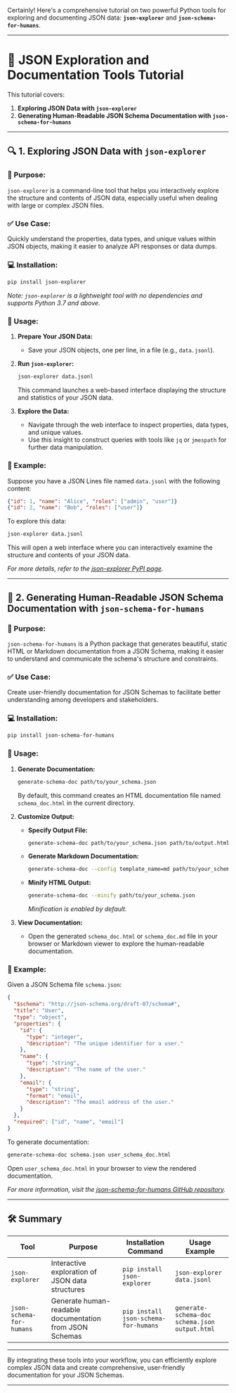 Certainly! Here's a comprehensive tutorial on two powerful Python tools for exploring and documenting JSON data: **`json-explorer`** and **`json-schema-for-humans`**.

---

# 📘 JSON Exploration and Documentation Tools Tutorial

This tutorial covers:
1. **Exploring JSON Data with `json-explorer`**
2. **Generating Human-Readable JSON Schema Documentation with `json-schema-for-humans`**

---

## 🔍 1. Exploring JSON Data with `json-explorer`

### 🧠 Purpose:
`json-explorer` is a command-line tool that helps you interactively explore the structure and contents of JSON data, especially useful when dealing with large or complex JSON files.

### ✅ Use Case:
Quickly understand the properties, data types, and unique values within JSON objects, making it easier to analyze API responses or data dumps.

### 💻 Installation:

```bash
pip install json-explorer
```

*Note: `json-explorer` is a lightweight tool with no dependencies and supports Python 3.7 and above.*

### 🚀 Usage:

1. **Prepare Your JSON Data:**
   - Save your JSON objects, one per line, in a file (e.g., `data.jsonl`).

2. **Run `json-explorer`:**

   ```bash
   json-explorer data.jsonl
   ```

   This command launches a web-based interface displaying the structure and statistics of your JSON data.

3. **Explore the Data:**
   - Navigate through the web interface to inspect properties, data types, and unique values.
   - Use this insight to construct queries with tools like `jq` or `jmespath` for further data manipulation.

### 📂 Example:

Suppose you have a JSON Lines file named `data.jsonl` with the following content:

```json
{"id": 1, "name": "Alice", "roles": ["admin", "user"]}
{"id": 2, "name": "Bob", "roles": ["user"]}
```

To explore this data:

```bash
json-explorer data.jsonl
```

This will open a web interface where you can interactively examine the structure and contents of your JSON data.

*For more details, refer to the [json-explorer PyPI page](https://pypi.org/project/json-explorer/).*

---

## 📝 2. Generating Human-Readable JSON Schema Documentation with `json-schema-for-humans`

### 🧠 Purpose:
`json-schema-for-humans` is a Python package that generates beautiful, static HTML or Markdown documentation from a JSON Schema, making it easier to understand and communicate the schema's structure and constraints.

### ✅ Use Case:
Create user-friendly documentation for JSON Schemas to facilitate better understanding among developers and stakeholders.

### 💻 Installation:

```bash
pip install json-schema-for-humans
```

### 🚀 Usage:

1. **Generate Documentation:**

   ```bash
   generate-schema-doc path/to/your_schema.json
   ```

   By default, this command creates an HTML documentation file named `schema_doc.html` in the current directory.

2. **Customize Output:**
   - **Specify Output File:**

     ```bash
     generate-schema-doc path/to/your_schema.json path/to/output.html
     ```

   - **Generate Markdown Documentation:**

     ```bash
     generate-schema-doc --config template_name=md path/to/your_schema.json
     ```

   - **Minify HTML Output:**

     ```bash
     generate-schema-doc --minify path/to/your_schema.json
     ```

     *Minification is enabled by default.*

3. **View Documentation:**
   - Open the generated `schema_doc.html` or `schema_doc.md` file in your browser or Markdown viewer to explore the human-readable documentation.

### 📂 Example:

Given a JSON Schema file `schema.json`:

```json
{
  "$schema": "http://json-schema.org/draft-07/schema#",
  "title": "User",
  "type": "object",
  "properties": {
    "id": {
      "type": "integer",
      "description": "The unique identifier for a user."
    },
    "name": {
      "type": "string",
      "description": "The name of the user."
    },
    "email": {
      "type": "string",
      "format": "email",
      "description": "The email address of the user."
    }
  },
  "required": ["id", "name", "email"]
}
```

To generate documentation:

```bash
generate-schema-doc schema.json user_schema_doc.html
```

Open `user_schema_doc.html` in your browser to view the rendered documentation.

*For more information, visit the [json-schema-for-humans GitHub repository](https://github.com/coveooss/json-schema-for-humans).*

---

## 🛠️ Summary

| Tool                      | Purpose                                         | Installation Command             | Usage Example                                               |
|---------------------------|-------------------------------------------------|----------------------------------|-------------------------------------------------------------|
| `json-explorer`           | Interactive exploration of JSON data structures | `pip install json-explorer`     | `json-explorer data.jsonl`                                  |
| `json-schema-for-humans`  | Generate human-readable documentation from JSON Schemas | `pip install json-schema-for-humans` | `generate-schema-doc schema.json output.html`               |

---

By integrating these tools into your workflow, you can efficiently explore complex JSON data and create comprehensive, user-friendly documentation for your JSON Schemas.

--- 